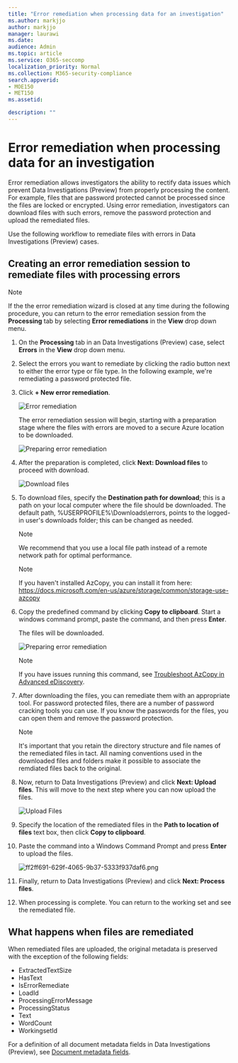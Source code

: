 ```yaml
---
title: "Error remediation when processing data for an investigation"
ms.author: markjjo
author: markjjo
manager: laurawi
ms.date: 
audience: Admin
ms.topic: article
ms.service: O365-seccomp
localization_priority: Normal
ms.collection: M365-security-compliance 
search.appverid: 
- MOE150
- MET150
ms.assetid: 

description: ""
---
```


# Error remediation when processing data for an investigation

Error remediation allows investigators the ability to rectify data issues which prevent Data Investigations (Preview) from properly processing the content. For example, files that are password protected cannot be processed since the files are locked or encrypted. Using error remediation, investigators can download files with such errors, remove the password protection and upload the remediated files.

Use the following workflow to remediate files with errors in Data Investigations (Preview) cases.

## Creating an error remediation session to remediate files with processing errors

>[!NOTE]
>If the the error remediation wizard is closed at any time during the following procedure, you can return to the error remediation session from the **Processing** tab by selecting **Error remediations** in the **View** drop down menu.

1. On the **Processing** tab in an Data Investigations (Preview) case, select **Errors** in the **View** drop down menu.

2. Select the errors you want to remediate by clicking the radio button next to either the error type or file type.  In the following example, we're remediating a password protected file.

3. Click **+ New error remediation**.

    ![Error remediation](../media/8c2faf1a-834b-44fc-b418-6a18aed8b81a.png)

    The error remediation session will begin, starting with a preparation stage where the files with errors are moved to a secure Azure location to be downloaded.

    ![Preparing error remediation](../media/390572ec-7012-47c4-a6b6-4cbb5649e8a8.png)

4. After the preparation is completed, click **Next: Download files** to proceed with download.

    ![Download files](../media/6ac04b09-8e13-414a-9e24-7c75ba586363.png)

5. To download files, specify the **Destination path for download**; this is a path on your local computer where the file should be downloaded.  The default path, %USERPROFILE%\Downloads\errors, points to the logged-in user's downloads folder; this can be changed as needed.

    >[!NOTE]
    >We recommend that you use a local file path instead of a remote network path for optimal performance.

    > [!NOTE]
    > If you haven't installed AzCopy, you can install it from here: https://docs.microsoft.com/en-us/azure/storage/common/storage-use-azcopy

6. Copy the predefined command by clicking **Copy to clipboard**. Start a windows command prompt, paste the command, and then press **Enter**.  

    The files will be downloaded.

    ![Preparing error remediation](../media/f364ab4d-31c5-4375-b69f-650f694a2f69.png)

     > [!NOTE]
     > If you have issues running this command, see [Troubleshoot AzCopy in Advanced eDiscovery](../compliance20/troubleshooting-azcopy.md).

7. After downloading the files, you can remediate them with an appropriate tool. For password protected files, there are a number of password cracking tools you can use. If you know the passwords for the files, you can open them and remove the password protection.
    
   > [!NOTE]
    > It's important that you retain the directory structure and file names of the remediated files in tact.  All naming conventions used in the downloaded files and folders make it possible to associate the remdiated files back to the original.

8. Now, return to Data Investigations (Preview) and click **Next: Upload files**.  This will move to the next step where you can now upload the files.

    ![Upload Files](../media/af3d8617-1bab-4ecd-8de0-22e53acba240.png)

9. Specify the location of the remediated files in the **Path to location of files** text box, then click **Copy to clipboard**.

10. Paste the command into a Windows Command Prompt and press **Enter** to upload the files.

    ![ff2ff691-629f-4065-9b37-5333f937daf6.png](../media/ff2ff691-629f-4065-9b37-5333f937daf6.png)

11. Finally, return to Data Investigations (Preview) and click **Next: Process files**.

12. When processing is complete.  You can return to the working set and see the remediated file.

## What happens when files are remediated

When remediated files are uploaded, the original metadata is preserved with the exception of the following fields: 

- ExtractedTextSize
- HasText
- IsErrorRemediate
- LoadId
- ProcessingErrorMessage
- ProcessingStatus
- Text
- WordCount
- WorkingsetId

For a definition of all document metadata fields in Data Investigations (Preview), see [Document metadata fields](document-metadata-fields.md).